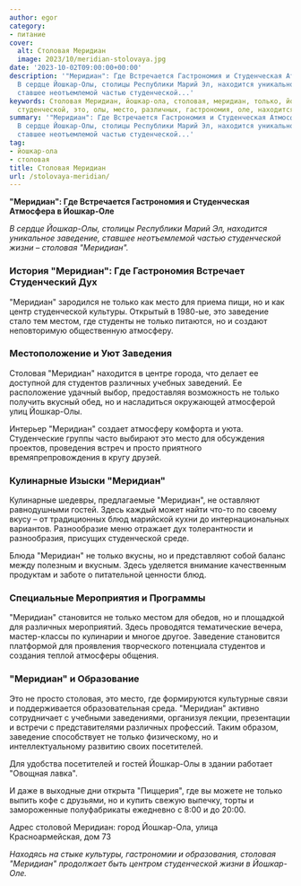```yaml
---
author: egor
category:
- питание
cover:
  alt: Столовая Меридиан
  image: 2023/10/meridian-stolovaya.jpg
date: '2023-10-02T09:00:00+00:00'
description: '"Меридиан": Где Встречается Гастрономия и Студенческая Атмосфера в Йошкар-Оле
  В сердце Йошкар-Олы, столицы Республики Марий Эл, находится уникальное заведение,
  ставшее неотъемлемой частью студенческой...'
keywords: Столовая Меридиан, йошкар-ола, столовая, меридиан, только, йошкар, заведение,
  студенческой, это, олы, место, различных, гастрономия, оле, находится, жизни, дух
summary: '"Меридиан": Где Встречается Гастрономия и Студенческая Атмосфера в Йошкар-Оле
  В сердце Йошкар-Олы, столицы Республики Марий Эл, находится уникальное заведение,
  ставшее неотъемлемой частью студенческой...'
tag:
- йошкар-ола
- столовая
title: Столовая Меридиан
url: /stolovaya-meridian/
---
```


**"Меридиан": Где Встречается Гастрономия и Студенческая Атмосфера в Йошкар-Оле**

_В сердце Йошкар-Олы, столицы Республики Марий Эл, находится уникальное заведение, ставшее неотъемлемой частью студенческой жизни – столовая "Меридиан"._

### **История "Меридиан": Где Гастрономия Встречает Студенческий Дух**

"Меридиан" зародился не только как место для приема пищи, но и как центр студенческой культуры. Открытый в 1980-ые, это заведение стало тем местом, где студенты не только питаются, но и создают неповторимую общественную атмосферу.

### **Местоположение и Уют Заведения**

Столовая "Меридиан" находится в центре города, что делает ее доступной для студентов различных учебных заведений. Ее расположение удачный выбор, предоставляя возможность не только получить вкусный обед, но и насладиться окружающей атмосферой улиц Йошкар-Олы.

Интерьер "Меридиан" создает атмосферу комфорта и уюта. Студенческие группы часто выбирают это место для обсуждения проектов, проведения встреч и просто приятного времяпрепровождения в кругу друзей.

### **Кулинарные Изыски "Меридиан"**

Кулинарные шедевры, предлагаемые "Меридиан", не оставляют равнодушными гостей. Здесь каждый может найти что-то по своему вкусу – от традиционных блюд марийской кухни до интернациональных вариантов. Разнообразие меню отражает дух толерантности и разнообразия, присущих студенческой среде.

Блюда "Меридиан" не только вкусны, но и представляют собой баланс между полезным и вкусным. Здесь уделяется внимание качественным продуктам и заботе о питательной ценности блюд.

### **Специальные Мероприятия и Программы**

"Меридиан" становится не только местом для обедов, но и площадкой для различных мероприятий. Здесь проводятся тематические вечера, мастер-классы по кулинарии и многое другое. Заведение становится платформой для проявления творческого потенциала студентов и создания теплой атмосферы общения.

### **"Меридиан" и Образование**

Это не просто столовая, это место, где формируются культурные связи и поддерживается образовательная среда. "Меридиан" активно сотрудничает с учебными заведениями, организуя лекции, презентации и встречи с представителями различных профессий. Таким образом, заведение способствует не только физическому, но и интеллектуальному развитию своих посетителей.

Для удобства посетителей и гостей Йошкар-Олы в здании работает "Овощная лавка".

И даже в выходные дни открыта "Пиццерия", где вы можете не только выпить кофе с друзьями, но и купить свежую выпечку, торты и замороженные полуфабрикаты ежедневно с 8:00 и до 20:00.

Адрес столовой Меридиан: город Йошкар-Ола, улица Красноармейская, дом 73

_Находясь на стыке культуры, гастрономии и образования, столовая "Меридиан" продолжает быть центром студенческой жизни в Йошкар-Оле._